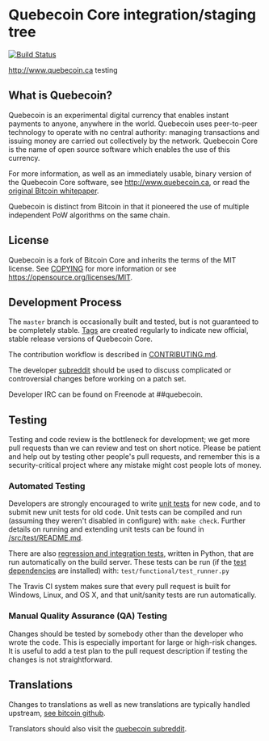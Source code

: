 Quebecoin Core integration/staging tree
=====================================

[![Build Status](https://travis-ci.com/myriadteam/quebecoin.svg?branch=master)](https://travis-ci.com/myriadteam/quebecoin)

http://www.quebecoin.ca testing

What is Quebecoin?
----------------

Quebecoin is an experimental digital currency that enables instant payments to
anyone, anywhere in the world. Quebecoin uses peer-to-peer technology to operate
with no central authority: managing transactions and issuing money are carried
out collectively by the network. Quebecoin Core is the name of open source
software which enables the use of this currency.

For more information, as well as an immediately usable, binary version of
the Quebecoin Core software, see http://www.quebecoin.ca, or read the
[original Bitcoin whitepaper](https://bitcoincore.org/bitcoin.pdf).

Quebecoin is distinct from Bitcoin in that it pioneered the use of multiple independent 
PoW algorithms on the same chain.

License
-------

Quebecoin is a fork of Bitcoin Core and inherits the terms of the MIT license. See 
[COPYING](COPYING) for more information or see https://opensource.org/licenses/MIT.

Development Process
-------------------

The `master` branch is occasionally built and tested, but is not guaranteed to be
completely stable. [Tags](https://github.com/myriadteam/quebecoin/tags) are created
regularly to indicate new official, stable release versions of Quebecoin Core.

The contribution workflow is described in [CONTRIBUTING.md](CONTRIBUTING.md).

The developer [subreddit](https://www.reddit.com/r/quebecoin)
should be used to discuss complicated or controversial changes before working
on a patch set.

Developer IRC can be found on Freenode at ##quebecoin.

Testing
-------

Testing and code review is the bottleneck for development; we get more pull
requests than we can review and test on short notice. Please be patient and help out by testing
other people's pull requests, and remember this is a security-critical project where any mistake might cost people
lots of money.

### Automated Testing

Developers are strongly encouraged to write [unit tests](src/test/README.md) for new code, and to
submit new unit tests for old code. Unit tests can be compiled and run
(assuming they weren't disabled in configure) with: `make check`. Further details on running
and extending unit tests can be found in [/src/test/README.md](/src/test/README.md).

There are also [regression and integration tests](/test), written
in Python, that are run automatically on the build server.
These tests can be run (if the [test dependencies](/test) are installed) with: `test/functional/test_runner.py`

The Travis CI system makes sure that every pull request is built for Windows, Linux, and OS X, and that unit/sanity tests are run automatically.

### Manual Quality Assurance (QA) Testing

Changes should be tested by somebody other than the developer who wrote the
code. This is especially important for large or high-risk changes. It is useful
to add a test plan to the pull request description if testing the changes is
not straightforward.

Translations
------------

Changes to translations as well as new translations are typically handled upstream,
[see bitcoin github](https://github.com/bitcoin/bitcoin/).

Translators should also visit the [quebecoin subreddit](https://www.reddit.com/r/quebecoin).
